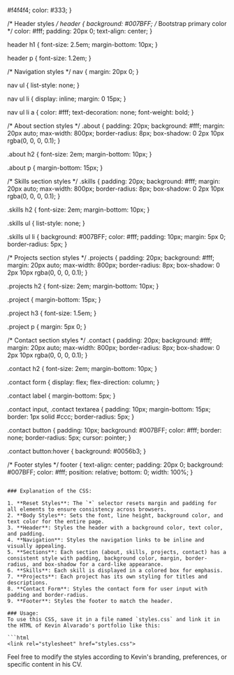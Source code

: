 #f4f4f4;
    color: #333;
}

/* Header styles */
header {
    background: #007BFF; /* Bootstrap primary color */
    color: #fff;
    padding: 20px 0;
    text-align: center;
}

header h1 {
    font-size: 2.5em;
    margin-bottom: 10px;
}

header p {
    font-size: 1.2em;
}

/* Navigation styles */
nav {
    margin: 20px 0;
}

nav ul {
    list-style: none;
}

nav ul li {
    display: inline;
    margin: 0 15px;
}

nav ul li a {
    color: #fff;
    text-decoration: none;
    font-weight: bold;
}

/* About section styles */
.about {
    padding: 20px;
    background: #fff;
    margin: 20px auto;
    max-width: 800px;
    border-radius: 8px;
    box-shadow: 0 2px 10px rgba(0, 0, 0, 0.1);
}

.about h2 {
    font-size: 2em;
    margin-bottom: 10px;
}

.about p {
    margin-bottom: 15px;
}

/* Skills section styles */
.skills {
    padding: 20px;
    background: #fff;
    margin: 20px auto;
    max-width: 800px;
    border-radius: 8px;
    box-shadow: 0 2px 10px rgba(0, 0, 0, 0.1);
}

.skills h2 {
    font-size: 2em;
    margin-bottom: 10px;
}

.skills ul {
    list-style: none;
}

.skills ul li {
    background: #007BFF;
    color: #fff;
    padding: 10px;
    margin: 5px 0;
    border-radius: 5px;
}

/* Projects section styles */
.projects {
    padding: 20px;
    background: #fff;
    margin: 20px auto;
    max-width: 800px;
    border-radius: 8px;
    box-shadow: 0 2px 10px rgba(0, 0, 0, 0.1);
}

.projects h2 {
    font-size: 2em;
    margin-bottom: 10px;
}

.project {
    margin-bottom: 15px;
}

.project h3 {
    font-size: 1.5em;
}

.project p {
    margin: 5px 0;
}

/* Contact section styles */
.contact {
    padding: 20px;
    background: #fff;
    margin: 20px auto;
    max-width: 800px;
    border-radius: 8px;
    box-shadow: 0 2px 10px rgba(0, 0, 0, 0.1);
}

.contact h2 {
    font-size: 2em;
    margin-bottom: 10px;
}

.contact form {
    display: flex;
    flex-direction: column;
}

.contact label {
    margin-bottom: 5px;
}

.contact input, .contact textarea {
    padding: 10px;
    margin-bottom: 15px;
    border: 1px solid #ccc;
    border-radius: 5px;
}

.contact button {
    padding: 10px;
    background: #007BFF;
    color: #fff;
    border: none;
    border-radius: 5px;
    cursor: pointer;
}

.contact button:hover {
    background: #0056b3;
}

/* Footer styles */
footer {
    text-align: center;
    padding: 20px 0;
    background: #007BFF;
    color: #fff;
    position: relative;
    bottom: 0;
    width: 100%;
}
```

### Explanation of the CSS:

1. **Reset Styles**: The `*` selector resets margin and padding for all elements to ensure consistency across browsers.
2. **Body Styles**: Sets the font, line height, background color, and text color for the entire page.
3. **Header**: Styles the header with a background color, text color, and padding.
4. **Navigation**: Styles the navigation links to be inline and visually appealing.
5. **Sections**: Each section (about, skills, projects, contact) has a consistent style with padding, background color, margin, border-radius, and box-shadow for a card-like appearance.
6. **Skills**: Each skill is displayed in a colored box for emphasis.
7. **Projects**: Each project has its own styling for titles and descriptions.
8. **Contact Form**: Styles the contact form for user input with padding and border-radius.
9. **Footer**: Styles the footer to match the header.

### Usage:
To use this CSS, save it in a file named `styles.css` and link it in the HTML of Kevin Alvarado's portfolio like this:

```html
<link rel="stylesheet" href="styles.css">
```

Feel free to modify the styles according to Kevin's branding, preferences, or specific content in his CV.